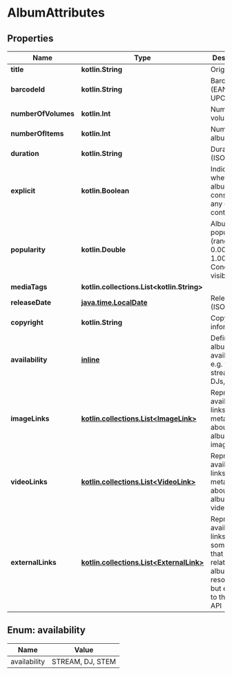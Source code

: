 
# AlbumAttributes

## Properties
Name | Type | Description | Notes
------------ | ------------- | ------------- | -------------
**title** | **kotlin.String** | Original title | 
**barcodeId** | **kotlin.String** | Barcode id (EAN-13 or UPC-A) | 
**numberOfVolumes** | **kotlin.Int** | Number of volumes | 
**numberOfItems** | **kotlin.Int** | Number of album items | 
**duration** | **kotlin.String** | Duration (ISO-8601) | 
**explicit** | **kotlin.Boolean** | Indicates whether an album consist of any explicit content | 
**popularity** | **kotlin.Double** | Album popularity (ranged in 0.00 ... 1.00). Conditionally visible | 
**mediaTags** | **kotlin.collections.List&lt;kotlin.String&gt;** |  | 
**releaseDate** | [**java.time.LocalDate**](java.time.LocalDate.md) | Release date (ISO-8601) |  [optional]
**copyright** | **kotlin.String** | Copyright information |  [optional]
**availability** | [**inline**](#kotlin.collections.List&lt;Availability&gt;) | Defines an album availability e.g. for streaming, DJs, stems |  [optional]
**imageLinks** | [**kotlin.collections.List&lt;ImageLink&gt;**](ImageLink.md) | Represents available links to, and metadata about, an album cover images |  [optional]
**videoLinks** | [**kotlin.collections.List&lt;VideoLink&gt;**](VideoLink.md) | Represents available links to, and metadata about, an album cover videos |  [optional]
**externalLinks** | [**kotlin.collections.List&lt;ExternalLink&gt;**](ExternalLink.md) | Represents available links to something that is related to an album resource, but external to the TIDAL API |  [optional]


<a id="kotlin.collections.List<Availability>"></a>
## Enum: availability
Name | Value
---- | -----
availability | STREAM, DJ, STEM




